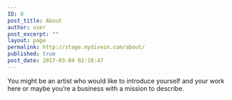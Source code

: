 ```yaml
---
ID: 8
post_title: About
author: user
post_excerpt: ""
layout: page
permalink: http://stage.mydivein.com/about/
published: true
post_date: 2017-03-04 02:10:47
---
```

You might be an artist who would like to introduce yourself and your work here or maybe you&rsquo;re a business with a mission to describe.